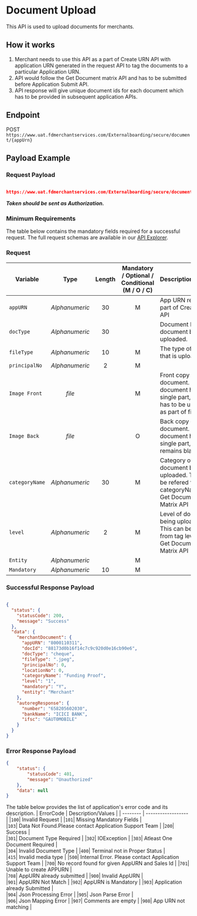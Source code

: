 # Document Upload

This API is used to upload documents for merchants.

## How it works
1. Merchant needs to use this API as a part of Create URN API with application URN generated in the request API to tag the documents to 
   a particular Application URN.
2. API would follow the Get Document matrix API and has to be submitted before Application Submit API.
3. API response will give unique document ids for each document which has to be provided in subsequent application APIs. 

## Endpoint

POST `https://www.uat.fdmerchantservices.com/Externalboarding/secure/document/{appUrn}`

## Payload Example

### Request Payload

```json

https://www.uat.fdmerchantservices.com/Externalboarding/secure/document/10000745

```
  
***Token should be sent as Authorization.***

### Minimum Requirements

The table below contains the mandatory fields required for a successful request. The full request schemas are available in our [API Explorer](../api/?type=get&path=/Externalboarding/secure/document/{appUrn}).

### Request
| Variable | Type | Length |  Mandatory / Optional / Conditional  (M / O / C)  | Description/Values |
| -------- | :-------: | :--: | :------------: | ------------------ |
| `appURN` |	*Alphanumeric* |	30 | M |	App URN retured as part of Create URN API |	 
| `docType` |	*Alphanumeric* |	30  |	  |	Document Name of document being uploaded. |  	
| `fileType` |	*Alphanumeric*  |	10	| M |	The type of the file that is uploaded	 |
| `principalNo` |	*Alphanumeric* |	2 |	M	| |	
| `Image Front` |	*file* |	|	M |	Front copy of the document. If document has single part, same has to be uploaded as part of file1. |
| `Image Back` |	*file* |	|	O |	Back copy of the document. If document has single part, file2 remains blank	|
| `categoryName` |	*Alphanumeric* |	30|	M |	Category of document being uploaded. This can be refered from tag categoryName in Get Document Matrix API	|
| `level` |	*Alphanumeric* |	2 |	M |	Level of document being uploaded. This can be refered from tag level in Get Document Matrix API	|
| `Entity` |	*Alphanumeric* |	|	M		| |
| `Mandatory` |	*Alphanumeric* |	10 |	M ||

### Successful Response Payload

```json

{
  "status": {
    "statusCode": 200,
    "message": "Success"
  },
  "data": {
    "merchantDocument": {
      "appURN": "8000110311",
      "docId": "88173d0b16f14c7c9c920d0e16cb90e6",
      "docType": "cheque",
      "fileType": ".jpeg",
      "principalNo": 0,
      "locationNo": 0,
      "categoryName": "Funding Proof",
      "level": "1",
      "mandatory": "Y",
      "entity": "Merchant"
    },
    "autoregResponse": {
      "number": "658205602030",
      "bankName": "ICICI BANK",
      "ifsc": "GAUT0MOBILE"
    }
  }
}
```

### Error Response Payload

```json
{
	"status": {
		"statusCode": 401,
		"message": "Unauthorized"
	},
	"data": null
}
```

The table below provides the list of application's error code and its description.
| ErrorCode |  Description/Values |
| --------  | ------------------ |
|`100`| Invalid Request |
|`101`| Missing Mandatory Fields |  
|`103`| Data Not Found.Please contact Application Support Team |
|`200`|  Success |  
|`301`| Document Type Required |
|`302`| IOException |
|`303`| Atleast One Document Required |  
|`304`| Invalid Document Type |
|`400`| Terminal not in Proper Status |  
|`415`| Invalid media type |
|`500`| Internal Error. Please contact Application Support Team |
|`700`| No record found for given AppURN and Sales Id |
|`701`| Unable to create APPURN |  
|`708`| AppURN already submitted |
|`900`|  Invalid AppURN |  
|`901`| AppURN Not Match |
|`902`| AppURN is Mandatory |
|`903`| Application already Submitted |  
|`904`| Json Processing Error |
|`905`|  Json Parse Error |  
|`906`| Json Mapping Error |
|`907`| Comments are empty |
|`908`| App URN not matching |
